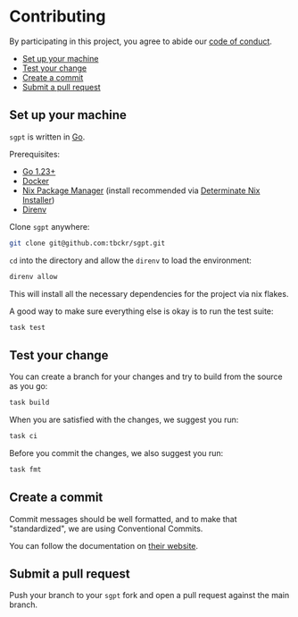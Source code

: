 # Contributing

<!-- Shamelessly copied from -->
<!-- https://github.com/goreleaser/goreleaser/blob/b7218b0ab03477fa51d4d4a72ccbbb80150dca27/CONTRIBUTING.md -->

By participating in this project, you agree to abide our
[code of conduct](https://github.com/tbckr/sgpt/blob/main/CODE_OF_CONDUCT.md).

<!-- START doctoc generated TOC please keep comment here to allow auto update -->
<!-- DON'T EDIT THIS SECTION, INSTEAD RE-RUN doctoc TO UPDATE -->
<!-- param::isNotitle::true:: -->

- [Set up your machine](#set-up-your-machine)
- [Test your change](#test-your-change)
- [Create a commit](#create-a-commit)
- [Submit a pull request](#submit-a-pull-request)

<!-- END doctoc generated TOC please keep comment here to allow auto update -->

## Set up your machine

`sgpt` is written in [Go](https://go.dev/).

Prerequisites:

- [Go 1.23+](https://go.dev/doc/install)
- [Docker](https://docs.docker.com/get-docker/)
- [Nix Package Manager](https://nixos.org/download.html) (install recommended via [Determinate Nix Installer](https://github.com/DeterminateSystems/nix-installer))
- [Direnv](https://direnv.net/docs/installation.html)

Clone `sgpt` anywhere:

```sh
git clone git@github.com:tbckr/sgpt.git
```

`cd` into the directory and allow the `direnv` to load the environment:

```sh
direnv allow
```

This will install all the necessary dependencies for the project via nix flakes.

A good way to make sure everything else is okay is to run the test suite:

```sh
task test
```

## Test your change

You can create a branch for your changes and try to build from the source as you go:

```sh
task build
```

When you are satisfied with the changes, we suggest you run:

```sh
task ci
```

Before you commit the changes, we also suggest you run:

```sh
task fmt
```

## Create a commit

Commit messages should be well formatted, and to make that "standardized", we
are using Conventional Commits.

You can follow the documentation on
[their website](https://www.conventionalcommits.org).

## Submit a pull request

Push your branch to your `sgpt` fork and open a pull request against the main branch.
